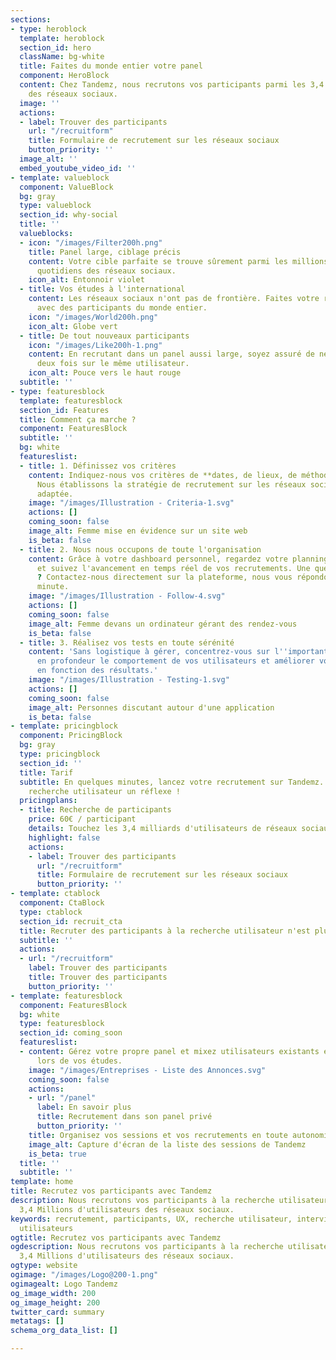 ```yaml
---
sections:
- type: heroblock
  template: heroblock
  section_id: hero
  className: bg-white
  title: Faites du monde entier votre panel
  component: HeroBlock
  content: Chez Tandemz, nous recrutons vos participants parmi les 3,4 milliards d'utilisateurs
    des réseaux sociaux.
  image: ''
  actions:
  - label: Trouver des participants
    url: "/recruitform"
    title: Formulaire de recrutement sur les réseaux sociaux
    button_priority: ''
  image_alt: ''
  embed_youtube_video_id: ''
- template: valueblock
  component: ValueBlock
  bg: gray
  type: valueblock
  section_id: why-social
  title: ''
  valueblocks:
  - icon: "/images/Filter200h.png"
    title: Panel large, ciblage précis
    content: Votre cible parfaite se trouve sûrement parmi les millions d'utilisateurs
      quotidiens des réseaux sociaux.
    icon_alt: Entonnoir violet
  - title: Vos études à l'international
    content: Les réseaux sociaux n'ont pas de frontière. Faites votre recherche utilisateur
      avec des participants du monde entier.
    icon: "/images/World200h.png"
    icon_alt: Globe vert
  - title: De tout nouveaux participants
    icon: "/images/Like200h-1.png"
    content: En recrutant dans un panel aussi large, soyez assuré de ne jamais tomber
      deux fois sur le même utilisateur.
    icon_alt: Pouce vers le haut rouge
  subtitle: ''
- type: featuresblock
  template: featuresblock
  section_id: Features
  title: Comment ça marche ?
  component: FeaturesBlock
  subtitle: ''
  bg: white
  featureslist:
  - title: 1. Définissez vos critères
    content: Indiquez-nous vos critères de **dates, de lieux, de méthode et de cible**.
      Nous établissons la stratégie de recrutement sur les réseaux sociaux la plus
      adaptée.
    image: "/images/Illustration - Criteria-1.svg"
    actions: []
    coming_soon: false
    image_alt: Femme mise en évidence sur un site web
    is_beta: false
  - title: 2. Nous nous occupons de toute l'organisation
    content: Grâce à votre dashboard personnel, regardez votre planning se remplir
      et suivez l'avancement en temps réel de vos recrutements. Une question, un soucis
      ? Contactez-nous directement sur la plateforme, nous vous répondons dans la
      minute.
    image: "/images/Illustration - Follow-4.svg"
    actions: []
    coming_soon: false
    image_alt: Femme devans un ordinateur gérant des rendez-vous
    is_beta: false
  - title: 3. Réalisez vos tests en toute sérénité
    content: 'Sans logistique à gérer, concentrez-vous sur l''important : comprendre
      en profondeur le comportement de vos utilisateurs et améliorer vos produits
      en fonction des résultats.'
    image: "/images/Illustration - Testing-1.svg"
    actions: []
    coming_soon: false
    image_alt: Personnes discutant autour d'une application
    is_beta: false
- template: pricingblock
  component: PricingBlock
  bg: gray
  type: pricingblock
  section_id: ''
  title: Tarif
  subtitle: En quelques minutes, lancez votre recrutement sur Tandemz. Faites de la
    recherche utilisateur un réflexe !
  pricingplans:
  - title: Recherche de participants
    price: 60€ / participant
    details: Touchez les 3,4 milliards d'utilisateurs de réseaux sociaux
    highlight: false
    actions:
    - label: Trouver des participants
      url: "/recruitform"
      title: Formulaire de recrutement sur les réseaux sociaux
      button_priority: ''
- template: ctablock
  component: CtaBlock
  type: ctablock
  section_id: recruit_cta
  title: Recruter des participants à la recherche utilisateur n'est plus difficile
  subtitle: ''
  actions:
  - url: "/recruitform"
    label: Trouver des participants
    title: Trouver des participants
    button_priority: ''
- template: featuresblock
  component: FeaturesBlock
  bg: white
  type: featuresblock
  section_id: coming_soon
  featureslist:
  - content: Gérez votre propre panel et mixez utilisateurs existants et potentiels
      lors de vos études.
    image: "/images/Entreprises - Liste des Annonces.svg"
    coming_soon: false
    actions:
    - url: "/panel"
      label: En savoir plus
      title: Recrutement dans son panel privé
      button_priority: ''
    title: Organisez vos sessions et vos recrutements en toute autonomie !
    image_alt: Capture d'écran de la liste des sessions de Tandemz
    is_beta: true
  title: ''
  subtitle: ''
template: home
title: Recrutez vos participants avec Tandemz
description: Nous recrutons vos participants à la recherche utilisateur parmi les
  3,4 Millions d'utilisateurs des réseaux sociaux.
keywords: recrutement, participants, UX, recherche utilisateur, interviews, tests
  utilisateurs
ogtitle: Recrutez vos participants avec Tandemz
ogdescription: Nous recrutons vos participants à la recherche utilisateur parmi les
  3,4 Millions d'utilisateurs des réseaux sociaux.
ogtype: website
ogimage: "/images/Logo@200-1.png"
ogimagealt: Logo Tandemz
og_image_width: 200
og_image_height: 200
twitter_card: summary
metatags: []
schema_org_data_list: []

---
```

